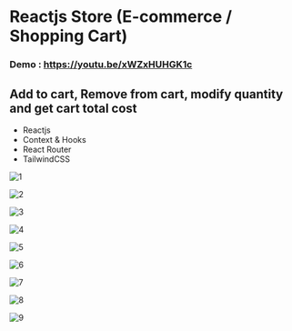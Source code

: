 # Reactjs Store (E-commerce / Shopping Cart)

### Demo : https://youtu.be/xWZxHUHGK1c

## Add to cart, Remove from cart, modify quantity and get cart total cost

- Reactjs
- Context & Hooks
- React Router
- TailwindCSS

![1](https://user-images.githubusercontent.com/67501111/230770691-6e4ed9bf-ea45-4750-96b4-32ee0e9e3ea5.PNG)  <br />

![2](https://user-images.githubusercontent.com/67501111/230770695-ed49f20d-d78e-4b9c-a95e-ef7015729a6e.PNG)  <br />

![3](https://user-images.githubusercontent.com/67501111/230770699-27482a10-ca23-4816-bcae-9c0d0f977c44.PNG)  <br />

![4](https://user-images.githubusercontent.com/67501111/230770718-ff99daa6-9ee3-4ff4-92a7-a45ced410619.PNG)  <br />

![5](https://user-images.githubusercontent.com/67501111/230770720-c15eae75-4283-4e54-b9c5-feff364c42bd.PNG)  <br />

![6](https://user-images.githubusercontent.com/67501111/230770722-a2596a56-8062-45fd-bb39-cdcfbce03f7e.PNG)  <br />

![7](https://user-images.githubusercontent.com/67501111/230770738-7d34a7e5-e1af-4592-82cf-fedb42e8ef97.PNG)  <br />

![8](https://user-images.githubusercontent.com/67501111/230770739-2afe25f7-7539-48e4-ac29-f42685ec5460.PNG)  <br />

![9](https://user-images.githubusercontent.com/67501111/230770740-2e7ab188-04e2-470a-b5f9-f2a0ae93f9b3.PNG)  <br />

